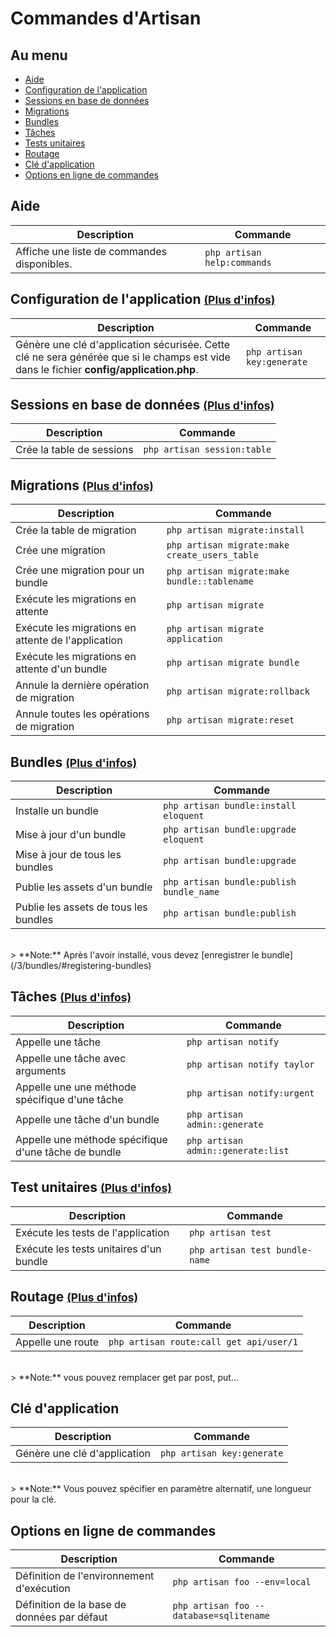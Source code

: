 # Commandes d'Artisan

## Au menu

- [Aide](#help)
- [Configuration de l'application](#application-configuration)
- [Sessions en base de données](#sessions)
- [Migrations](#migrations)
- [Bundles](#bundles)
- [Tâches](#tasks)
- [Tests unitaires](#unit-tests)
- [Routage](#routing)
- [Clé d'application](#keys)
- [Options en ligne de commandes](#cli-options)

<a name="help"></a>
## Aide

Description  | Commande
------------- | -------------
Affiche une liste de commandes disponibles. | `php artisan help:commands`

<a name="application-configuration"></a>
## Configuration de l'application <small>[(Plus d'infos)](/3/install#basic-configuration)</small>

Description  | Commande
------------- | -------------
Génère une clé d'application sécurisée. Cette clé ne sera générée que si le champs est vide dans le fichier **config/application.php**. | `php artisan key:generate`

<a name="sessions"></a>
## Sessions en base de données <small>[(Plus d'infos)](/3/session/config#database)</small>

Description  | Commande
------------- | -------------
Crée la table de sessions | `php artisan session:table`

<a name="migrations"></a>
## Migrations <small>[(Plus d'infos)](/3/database/migrations)</small>

Description  | Commande
------------- | -------------
Crée la table de migration | `php artisan migrate:install`
Crée une migration | `php artisan migrate:make create_users_table`
Crée une migration pour un bundle  |  `php artisan migrate:make bundle::tablename`
Exécute les migrations en attente  |  `php artisan migrate`
Exécute les migrations en attente de l'application |  `php artisan migrate application`
Exécute les migrations en attente d'un bundle  |  `php artisan migrate bundle`
Annule la dernière opération de migration | `php artisan migrate:rollback`
Annule toutes les opérations de migration  |  `php artisan migrate:reset`

<a name="bundles"></a>
## Bundles <small>[(Plus d'infos)](/3/bundles)</small>

Description  | Commande
------------- | -------------
Installe un bundle  |  `php artisan bundle:install eloquent`
Mise à jour d'un bundle  |  `php artisan bundle:upgrade eloquent`
Mise à jour de tous les bundles | `php artisan bundle:upgrade`
Publie les assets d'un bundle | `php artisan bundle:publish bundle_name`
Publie les assets de tous les bundles | `php artisan bundle:publish`

<br>
> **Note:** Après l'avoir installé, vous devez [enregistrer le bundle](/3/bundles/#registering-bundles)

<a name="tasks"></a>
## Tâches <small>[(Plus d'infos)](/3/artisan/tasks)</small>

Description  | Commande
------------- | -------------
Appelle une tâche  |  `php artisan notify`
Appelle une tâche avec arguments |  `php artisan notify taylor`
Appelle une une méthode spécifique d'une tâche  |  `php artisan notify:urgent`
Appelle une tâche d'un bundle | `php artisan admin::generate`
Appelle une méthode spécifique d'une tâche de bundle  |  `php artisan admin::generate:list`

<a name="unit-tests"></a>
## Test unitaires <small>[(Plus d'infos)](/3/testing)</small>

Description  | Commande
------------- | -------------
Exécute les tests de l'application  |  `php artisan test`
Exécute les tests unitaires d'un bundle  |  `php artisan test bundle-name`

<a name="routing"></a>
## Routage <small>[(Plus d'infos)](/3/routing)</small>

Description  | Commande
------------- | -------------
Appelle une route  |  `php artisan route:call get api/user/1`

<br>
> **Note:** vous pouvez remplacer get par post, put...

<a name="keys"></a>
## Clé d'application

Description  | Commande
------------- | -------------
Génère une clé d'application  |  `php artisan key:generate`

<br>
> **Note:** Vous pouvez spécifier en paramètre alternatif, une longueur pour la clé.

<a name="cli-options"></a>
## Options en ligne de commandes

Description  | Commande
------------- | -------------
Définition de l'environnement d'exécution  |  `php artisan foo --env=local`
Définition de la base de données par défaut  |  `php artisan foo --database=sqlitename`
